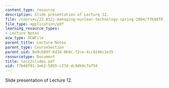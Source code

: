 ```yaml
---
content_type: resource
description: Slide presentation of Lecture 12.
file: /courses/22-812j-managing-nuclear-technology-spring-2004/f7b48f013eb25055c27ddc9db9c7a754_lec12slides.pdf
file_type: application/pdf
learning_resource_types:
- Lecture Notes
ocw_type: OCWFile
parent_title: Lecture Notes
parent_type: CourseSection
parent_uid: 8e9cb89f-6d3d-0b9c-f2ce-4cc8246c1e35
resourcetype: Document
title: lec12slides.pdf
uid: f7b48f01-3eb2-5055-c27d-dc9db9c7a754
---
```

Slide presentation of Lecture 12.

